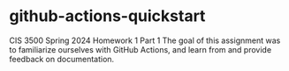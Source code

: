 # github-actions-quickstart
CIS 3500 Spring 2024 Homework 1 Part 1
The goal of this assignment was to familiarize ourselves with GitHub Actions, and learn from and provide feedback on documentation.
